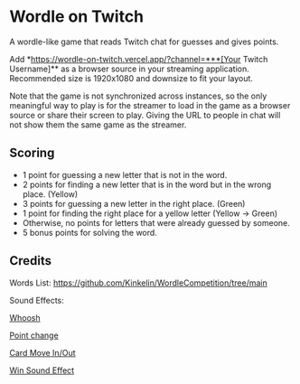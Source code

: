 # Wordle on Twitch

A wordle-like game that reads Twitch chat for guesses and gives points.

Add \*https://wordle-on-twitch.vercel.app/?channel=***[Your Twitch Username]\*\* as a browser source in your streaming application. Recommended size is 1920x1080 and downsize to fit your layout.

Note that the game is not synchronized across instances, so the only meaningful way to play is for the streamer to load in the game as a browser source or share their screen to play. Giving the URL to people in chat will not show them the same game as the streamer.

## Scoring

- 1 point for guessing a new letter that is not in the word.
- 2 points for finding a new letter that is in the word but in the wrong place. (Yellow)
- 3 points for guessing a new letter in the right place. (Green)
- 1 point for finding the right place for a yellow letter (Yellow → Green)
- Otherwise, no points for letters that were already guessed by someone.
- 5 bonus points for solving the word.

## Credits

Words List: https://github.com/Kinkelin/WordleCompetition/tree/main

Sound Effects:

[Whoosh](https://freesound.org/people/DJT4NN3R/sounds/449992/)

[Point change](https://freesound.org/people/plasterbrain/sounds/608431/)

[Card Move In/Out](https://freesound.org/people/filmfan87/sounds/108395/)

[Win Sound Effect](https://freesound.org/people/grunz/sounds/109663/)
